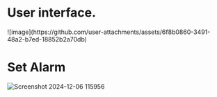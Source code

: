 <h1>User interface.</h1>
![image](https://github.com/user-attachments/assets/6f8b0860-3491-48a2-b7ed-18852b2a70db)


<h1>Set Alarm</h1>


![Screenshot 2024-12-06 115956](https://github.com/user-attachments/assets/228b3e97-4e95-46bd-97dc-8a6ebc4c409e)

